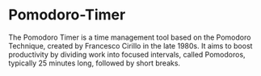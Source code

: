 # Pomodoro-Timer
The Pomodoro Timer is a time management tool based on the Pomodoro Technique, created by Francesco Cirillo in the late 1980s. It aims to boost productivity by dividing work into focused intervals, called Pomodoros, typically 25 minutes long, followed by short breaks.
